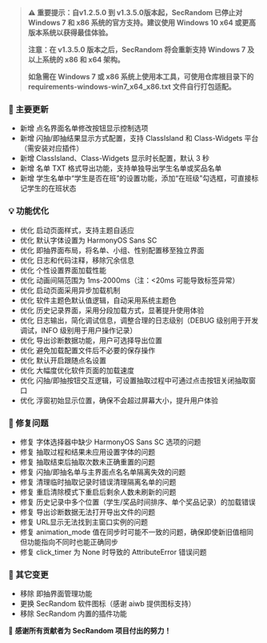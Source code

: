 > **⚠️ 重要提示：自v1.2.5.0 到 v1.3.5.0版本起，SecRandom 已停止对 Windows 7 和 x86 系统的官方支持。建议使用 Windows 10 x64 或更高版本系统以获得最佳体验。**
> 
> **注意：在 v1.3.5.0 版本之后，SecRandom 将会重新支持 Windows 7 及以上系统的 x86 和 x64 架构。**
> 
> **如急需在 Windows 7 或 x86 系统上使用本工具，可使用仓库根目录下的 requirements-windows-win7_x64_x86.txt 文件自行打包适配。**

### 🚀 主要更新

- 新增 点名界面名单修改按钮显示控制选项
- 新增 闪抽/即抽结果显示方式配置，支持 ClassIsland 和 Class-Widgets 平台（需安装对应插件）
- 新增 ClassIsland、Class-Widgets 显示时长配置，默认 3 秒
- 新增 名单 TXT 格式导出功能，支持单独导出学生名单或奖品名单
- 新增 学生名单中“学生是否在班”的设置功能，添加“在班级”勾选框，可直接标记学生的在班状态

### 💡 功能优化

- 优化 启动页面样式，支持主题自适应
- 优化 默认字体设置为 HarmonyOS Sans SC
- 优化 即抽界面布局，将名单、小组、性别配置移至独立界面
- 优化 日志和代码注释，移除冗余信息
- 优化 个性设置界面加载性能
- 优化 动画间隔范围为 1ms-2000ms（注：<20ms 可能导致标签异常）
- 优化 启动页面采用异步加载机制
- 优化 软件主题色默认值逻辑，自动采用系统主题色
- 优化 历史记录界面，采用分段加载方式，显著提升使用体验
- 优化 日志输出，简化调试信息，调整合理的日志级别（DEBUG 级别用于开发调试，INFO 级别用于用户操作记录）
- 优化 导出诊断数据功能，用户可选择导出位置
- 优化 避免加载配置文件后不必要的保存操作
- 优化 默认开启跟随点名设置
- 优化 大幅度优化软件页面的加载速度
- 优化 闪抽/即抽按钮交互逻辑，可设置抽取过程中可通过点击按钮关闭抽取窗口
- 优化 浮窗初始显示位置，确保不会超过屏幕大小，提升用户体验

### 🐛 修复问题

- 修复 字体选择器中缺少 HarmonyOS Sans SC 选项的问题
- 修复 抽取过程和结果未应用设置字体的问题
- 修复 抽取结束后抽取次数未正确重置的问题
- 修复 闪抽/即抽名单与主界面点名名单隔离失效的问题
- 修复 清理临时抽取记录时错误清理隔离名单的问题
- 修复 重启清除模式下重启后剩余人数未刷新的问题
- 修复 历史记录中多个位置（学生/奖品时间排序、单个奖品记录）的加载错误
- 修复 导出诊断数据无法打开导出文件的问题
- 修复 URL显示无法找到主窗口实例的问题
- 修复 animation_mode 值在同步时可能不一致的问题，确保即使新旧值相同但功能指向不同时也能正确同步
- 修复 click_timer 为 None 时导致的 AttributeError 错误问题

### 🔧 其它变更

- 移除 即抽界面管理功能
- 更换 SecRandom 软件图标（感谢 aiwb 提供图标支持）
- 移除 SecRandom 内置的插件功能
 
💝 **感谢所有贡献者为 SecRandom 项目付出的努力！**